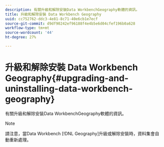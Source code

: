 ```yaml
---
description: 有關升級和解除安裝Data WorkbenchGeography軟體的資訊。
title: 升級和解除安裝 Data Workbench Geography
uuid: cc752762-ddc3-4e81-8c71-40e6cb1e7ecf
source-git-commit: d9df90242ef96188f4e4b5e6d04cfef196b0a628
workflow-type: tm+mt
source-wordcount: '44'
ht-degree: 27%

---
```



# 升級和解除安裝 Data Workbench Geography{#upgrading-and-uninstalling-data-workbench-geography}

有關升級和解除安裝Data WorkbenchGeography軟體的資訊。

>[!NOTE]
>
>請注意，當Data Workbench [!DNL Geography]升級或解除安裝時，資料集會自動重新處理。

